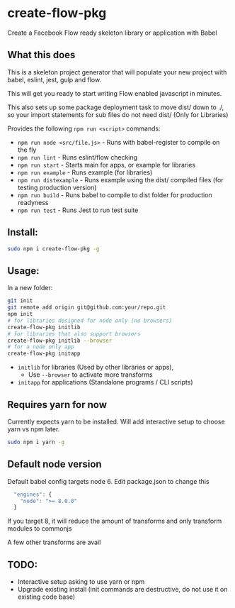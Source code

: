 # create-flow-pkg
Create a Facebook Flow ready skeleton library or application with Babel

## What this does
This is a skeleton project generator that will populate your new project with babel, eslint, jest, gulp and flow.

This will get you ready to start writing Flow enabled javascript in minutes.

This also sets up some package deployment task to move dist/ down to ./, so your import statements for sub files
do not need dist/ (Only for Libraries)

Provides the following `npm run <script>` commands:

  - `npm run node <src/file.js>` - Runs with babel-register to compile on the fly
  - `npm run lint` - Runs eslint/flow checking
  - `npm run start` - Starts main for apps, or example for libraries
  - `npm run example` - Runs example (for libraries)
  - `npm run distexample` - Runs example using the dist/ compiled files (for testing production version)
  - `npm run build` - Runs babel to compile to dist folder for production readyness
  - `npm run test` - Runs Jest to run test suite

## Install:
```sh
sudo npm i create-flow-pkg -g
```

## Usage:
In a new folder:
```sh
git init
git remote add origin git@github.com:your/repo.git
npm init
# for libraries designed for node only (no browsers)
create-flow-pkg initlib
# for libraries that also support browsers
create-flow-pkg initlib --browser
# for a node only app
create-flow-pkg initapp
```

  - `initlib` for libraries (Used by other libraries or apps),
    - Use `--browser` to activate more transforms 
  - `initapp` for applications (Standalone programs / CLI scripts)
## Requires yarn for now
Currently expects yarn to be installed. Will add interactive setup to choose yarn vs npm later.

```sh
sudo npm i yarn -g
```

## Default node version
Default babel config targets node 6. Edit package.json to change this 
```javascript
  "engines": {
    "node": ">= 8.0.0"
  }
```
If you target 8, it will reduce the amount of transforms and only transform modules to commonjs

A few other transforms are avail

## TODO: 
  - Interactive setup asking to use yarn or npm
  - Upgrade existing install (init commands are destructive, do not use it on existing code base)
